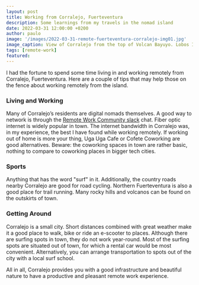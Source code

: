```yaml
---
layout: post
title: Working from Corralejo, Fuerteventura 
description: Some learnings from my travels in the nomad island
date: 2022-03-31 12:00:00 +0200
author: paulo
image: '/images/2022-03-31-remote-fuerteventura-corralejo-img01.jpg'
image_caption: View of Corralejo from the top of Volcan Bayuyo. Lobos Island in the background
tags: [remote-work]
featured: 
---
```


I had the fortune to spend some time living in and working remotely from Corralejo, Fuerteventura. Here are a couple of tips that may help those on the fence about working remotely from the island.

### Living and Working
Many of Corralejo’s residents are digital nomads themselves. A good way to network is through the [Remote Work Community slack](https://join.slack.com/t/corralejo-rwc/shared_invite/zt-m10w4hpw-W4qGnqVTqhUPjDevA~xgsQ) chat.
Fiber optic internet is widely popular in town. The internet bandwidth in Corralejo was, in my experience, the best I have found while working remotely. If working out of home is more your thing, Uga Uga Cafe or Cofete Coworking are good alternatives. Beware: the coworking spaces in town are rather basic, nothing to compare to coworking places in bigger tech cities. 

### Sports
Anything that has the word "surf" in it. Additionally, the country roads nearby Corralejo are good for road cycling. Northern Fuerteventura is also a good place for trail running. Many rocky hills and volcanos can be found on the outskirts of town.

### Getting Around
Corralejo is a small city. Short distances combined with great weather make it a good place to walk, bike or ride an e-scooter to places. 
Although there are surfing spots in town, they do not work year-round. Most of the surfing spots are situated out of town, for which a rental car would be most convenient. Alternatively, you can arrange transportation to spots out of the city with a local surf school. 

All in all, Corralejo provides you with a good infrastructure and beautiful nature to have a productive and pleasant remote work experience.
